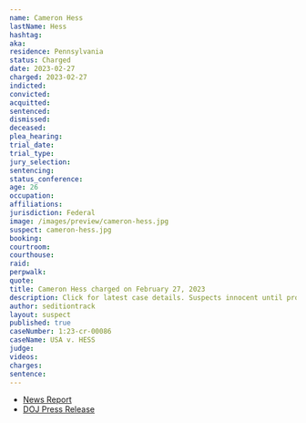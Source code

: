 ```yaml
---
name: Cameron Hess
lastName: Hess
hashtag:
aka:
residence: Pennsylvania
status: Charged
date: 2023-02-27
charged: 2023-02-27
indicted:
convicted:
acquitted:
sentenced:
dismissed:
deceased:
plea_hearing:
trial_date:
trial_type:
jury_selection:
sentencing:
status_conference:
age: 26
occupation:
affiliations:
jurisdiction: Federal
image: /images/preview/cameron-hess.jpg
suspect: cameron-hess.jpg
booking:
courtroom:
courthouse:
raid:
perpwalk:
quote:
title: Cameron Hess charged on February 27, 2023
description: Click for latest case details. Suspects innocent until proven guilty.
author: seditiontrack
layout: suspect
published: true
caseNumber: 1:23-cr-00086
caseName: USA v. HESS
judge:
videos:
charges:
sentence:
---
```


- [News Report](https://www.pennlive.com/news/2023/03/2-years-after-capitol-riot-central-pa-man-charged-with-assault-obstructing-police.html)
- [DOJ Press Release](https://www.justice.gov/usao-dc/pr/pennsylvania-man-charged-two-felonies-actions-during-jan-6-capitol-breach)
